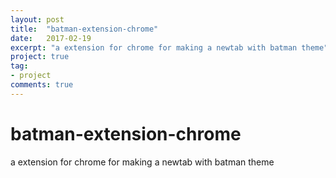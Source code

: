 ```yaml
---
layout: post
title:  "batman-extension-chrome"
date:   2017-02-19
excerpt: "a extension for chrome for making a newtab with batman theme"
project: true
tag:
- project
comments: true
---
```

# batman-extension-chrome
a extension for chrome for making a newtab with batman theme
